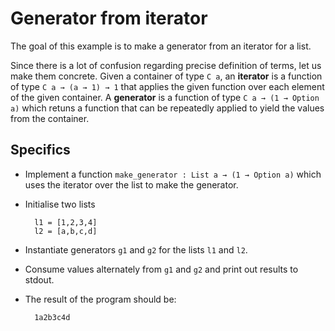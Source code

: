 # Generator from iterator

The goal of this example is to make a generator from an iterator for a list.

Since there is a lot of confusion regarding precise definition of terms, let us
make them concrete. Given a container of type `C a`, an **iterator** is a
function of type `C a → (a → 1) → 1` that applies the given function over each
element of the given container. A **generator** is a function of type `C a → (1
→ Option a)` which retuns a function that can be repeatedly applied to yield the
values from the container.

## Specifics

* Implement a function `make_generator : List a → (1 → Option a)` which uses
  the iterator over the list to make the generator.
* Initialise two lists

        l1 = [1,2,3,4]
        l2 = [a,b,c,d]

* Instantiate generators `g1` and `g2` for the lists `l1` and `l2`.
* Consume values alternately from `g1` and `g2` and print out results to stdout.
* The result of the program should be:

        1a2b3c4d
